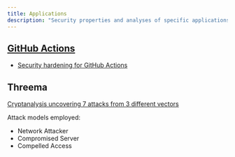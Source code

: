 ```yaml
---
title: Applications
description: "Security properties and analyses of specific applications"
---
```


## [GitHub Actions](https://github.com/features/actions)

- [Security hardening for GitHub Actions](https://docs.github.com/en/actions/security-for-github-actions/security-guides/security-hardening-for-github-actions#using-secrets)

## Threema

[Cryptanalysis uncovering 7 attacks from 3 different vectors](/Threema-PST22.pdf)

Attack models employed:

- Network Attacker
- Compromised Server
- Compelled Access
